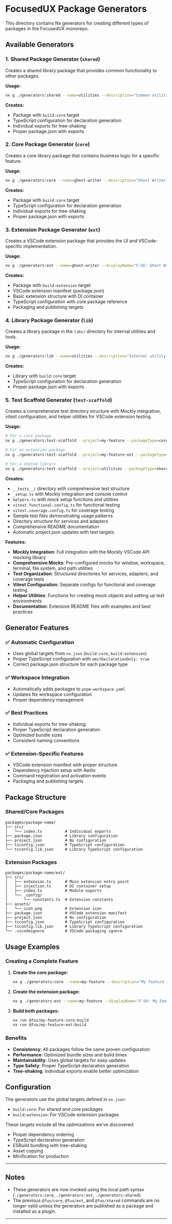 # FocusedUX Package Generators

This directory contains Nx generators for creating different types of packages in the FocusedUX monorepo.

## Available Generators

### 1. Shared Package Generator (`shared`)

Creates a shared library package that provides common functionality to other packages.

**Usage:**

```bash
nx g ./generators:shared --name=utilities --description="Common utilities and services"
```

**Creates:**

- Package with `build:core` target
- TypeScript configuration for declaration generation
- Individual exports for tree-shaking
- Proper package.json with exports

### 2. Core Package Generator (`core`)

Creates a core library package that contains business logic for a specific feature.

**Usage:**

```bash
nx g ./generators:core --name=ghost-writer --description="Ghost Writer core functionality"  --directory=packages/ghost-writer
```

**Creates:**

- Package with `build:core` target
- TypeScript configuration for declaration generation
- Individual exports for tree-shaking
- Proper package.json with exports

### 3. Extension Package Generator (`ext`)

Creates a VSCode extension package that provides the UI and VSCode-specific implementation.

**Usage:**

```bash
nx g ./generators:ext --name=ghost-writer --displayName="F-UX: Ghost Writer" --description="Dynamically generate frequently used code" --corePackage=ghost-writer --directory=packages/ghost-writer
```

**Creates:**

- Package with `build:extension` target
- VSCode extension manifest (package.json)
- Basic extension structure with DI container
- TypeScript configuration with core package reference
- Packaging and publishing targets

### 4. Library Package Generator (`lib`)

Creates a library package in the `libs/` directory for internal utilities and tools.

**Usage:**

```bash
nx g ./generators:lib --name=utilities --description="Internal utility functions" --directory=libs
```

**Creates:**

- Library with `build:core` target
- TypeScript configuration for declaration generation
- Proper package.json with exports

### 5. Test Scaffold Generator (`test-scaffold`)

Creates a comprehensive test directory structure with Mockly integration, vitest configuration, and helper utilities for VSCode extension testing.

**Usage:**

```bash
# For a core package
nx g ./generators:test-scaffold --project=my-feature --packageType=core

# For an extension package
nx g ./generators:test-scaffold --project=my-feature-ext --packageType=ext

# For a shared library
nx g ./generators:test-scaffold --project=utilities --packageType=shared
```

**Creates:**

- `__tests__/` directory with comprehensive test structure
- `_setup.ts` with Mockly integration and console control
- `helpers.ts` with mock setup functions and utilities
- `vitest.functional.config.ts` for functional testing
- `vitest.coverage.config.ts` for coverage testing
- Sample test files demonstrating usage patterns
- Directory structure for services and adapters
- Comprehensive README documentation
- Automatic project.json updates with test targets

**Features:**

- **Mockly Integration**: Full integration with the Mockly VSCode API mocking library
- **Comprehensive Mocks**: Pre-configured mocks for window, workspace, terminal, file system, and path utilities
- **Test Organization**: Structured directories for services, adapters, and coverage tests
- **Vitest Configuration**: Separate configs for functional and coverage testing
- **Helper Utilities**: Functions for creating mock objects and setting up test environments
- **Documentation**: Extensive README files with examples and best practices

## Generator Features

### ✅ **Automatic Configuration**

- Uses global targets from `nx.json` (`build:core`, `build:extension`)
- Proper TypeScript configuration with `emitDeclarationOnly: true`
- Correct package.json structure for each package type

### ✅ **Workspace Integration**

- Automatically adds packages to `pnpm-workspace.yaml`
- Updates Nx workspace configuration
- Proper dependency management

### ✅ **Best Practices**

- Individual exports for tree-shaking
- Proper TypeScript declaration generation
- Optimized bundle sizes
- Consistent naming conventions

### ✅ **Extension-Specific Features**

- VSCode extension manifest with proper structure
- Dependency injection setup with Awilix
- Command registration and activation events
- Packaging and publishing targets

## Package Structure

### Shared/Core Packages

```
packages/package-name/
├── src/
│   └── index.ts          # Individual exports
├── package.json          # Library configuration
├── project.json          # Nx configuration
├── tsconfig.json         # TypeScript configuration
└── tsconfig.lib.json     # Library TypeScript configuration
```

### Extension Packages

```
packages/package-name/ext/
├── src/
│   ├── extension.ts      # Main extension entry point
│   ├── injection.ts      # DI container setup
│   ├── index.ts          # Module exports
│   └── _config/
│       └── constants.ts  # Extension constants
├── assets/
│   └── icon.png          # Extension icon
├── package.json          # VSCode extension manifest
├── project.json          # Nx configuration
├── tsconfig.json         # TypeScript configuration
├── tsconfig.lib.json     # Library TypeScript configuration
└── .vscodeignore         # VSCode packaging ignore
```

## Usage Examples

### Creating a Complete Feature

1. **Create the core package:**

    ```bash
    nx g ./generators:core --name=my-feature --description="My feature core functionality"
    ```

2. **Create the extension package:**

    ```bash
    nx g ./generators:ext --name=my-feature --displayName="F-UX: My Feature" --description="My feature extension" --corePackage=my-feature
    ```

3. **Build both packages:**
    ```bash
    nx run @fux/my-feature-core:build
    nx run @fux/my-feature-ext:build
    ```

### Benefits

- **Consistency**: All packages follow the same proven configuration
- **Performance**: Optimized bundle sizes and build times
- **Maintainability**: Uses global targets for easy updates
- **Type Safety**: Proper TypeScript declaration generation
- **Tree-shaking**: Individual exports enable better optimization

## Configuration

The generators use the global targets defined in `nx.json`:

- `build:core`: For shared and core packages
- `build:extension`: For VSCode extension packages

These targets include all the optimizations we've discovered:

- Proper dependency ordering
- TypeScript declaration generation
- ESBuild bundling with tree-shaking
- Asset copying
- Minification for production

---

## Notes

- These generators are now invoked using the local path syntax (`./generators:core`, `./generators:ext`, `./generators:shared`).
- The previous `@fux/core`, `@fux/ext`, and `@fux/shared` commands are no longer valid unless the generators are published as a package and installed as a plugin.

---
